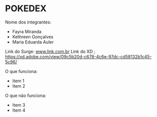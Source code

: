 # POKEDEX

Nome dos integrantes: 
- Fayra Miranda
- Kethreen Gonçalves
- Maria Eduarda Auler

Link do Surge: www.link.com.br
Link do XD ; https://xd.adobe.com/view/09c5b20d-c678-4c6e-97dc-cd58132b1c45-5c96/

O que funciona:
- Item 1
- Item 2

O que não funciona: 
- Item 3
- Item 4
